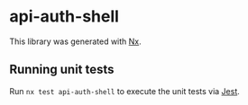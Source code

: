 # api-auth-shell

This library was generated with [Nx](https://nx.dev).

## Running unit tests

Run `nx test api-auth-shell` to execute the unit tests via [Jest](https://jestjs.io).
